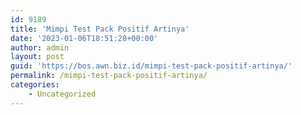 ```yaml
---
id: 9189
title: 'Mimpi Test Pack Positif Artinya'
date: '2023-01-06T18:51:28+00:00'
author: admin
layout: post
guid: 'https://bos.awn.biz.id/mimpi-test-pack-positif-artinya/'
permalink: /mimpi-test-pack-positif-artinya/
categories:
    - Uncategorized
---
```


